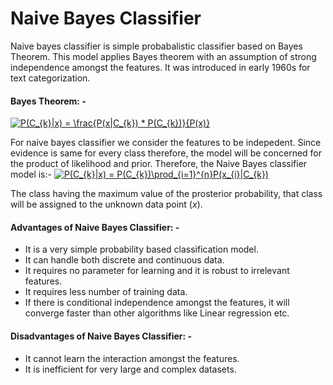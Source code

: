 # Naive Bayes Classifier
Naive bayes classifier is simple probabalistic classifier based on Bayes Theorem. This model applies Bayes theorem with an assumption of strong independence amongst the features. It was introduced in early 1960s for text categorization.

#### Bayes Theorem: - 
<a href="https://www.codecogs.com/eqnedit.php?latex=P(C_{k}|x)&space;=&space;\frac{P(x|C_{k})&space;*&space;P(C_{k})}{P(x)}" target="_blank"><img src="https://latex.codecogs.com/gif.latex?P(C_{k}|x)&space;=&space;\frac{P(x|C_{k})&space;*&space;P(C_{k})}{P(x)}" title="P(C_{k}|x) = \frac{P(x|C_{k}) * P(C_{k})}{P(x)}" /></a>

For naive bayes classifier we consider the features to be indepedent. Since evidence is same for every class therefore, the model will be concerned for the product of likelihood and prior.
Therefore, the Naive Bayes classifier model is:-
<a href="https://www.codecogs.com/eqnedit.php?latex=P(C_{k}|x)&space;=&space;P(C_{k})\prod_{i=1}^{n}P(x_{i}|C_{k})" target="_blank"><img src="https://latex.codecogs.com/gif.latex?P(C_{k}|x)&space;=&space;P(C_{k})\prod_{i=1}^{n}P(x_{i}|C_{k})" title="P(C_{k}|x) = P(C_{k})\prod_{i=1}^{n}P(x_{i}|C_{k})" /></a>

The class having the maximum value of the prosterior probability, that class will be assigned to the unknown data point (*x*).

#### Advantages of Naive Bayes Classifier: - 
* It is a very simple probability based classification model. 
* It can handle both discrete and continuous data.
* It requires no parameter for learning and it is robust to irrelevant features.
* It requires less number of training data.
* If there is conditional independence amongst the features, it will converge faster than other algorithms like Linear regression etc.

#### Disadvantages of Naive Bayes Classifier: -
* It cannot learn the interaction amongst the features.
* It is inefficient for very large and complex datasets.
